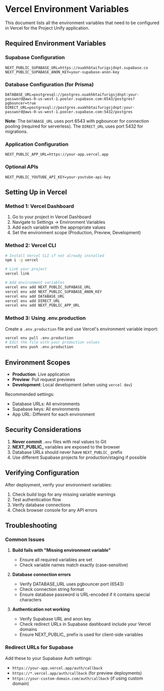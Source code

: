 # Vercel Environment Variables

This document lists all the environment variables that need to be configured in Vercel for the Project Unify application.

## Required Environment Variables

### Supabase Configuration

```env
NEXT_PUBLIC_SUPABASE_URL=https://ouakhbtaifurigsjdnpt.supabase.co
NEXT_PUBLIC_SUPABASE_ANON_KEY=your-supabase-anon-key
```

### Database Configuration (for Prisma)

```env
DATABASE_URL=postgresql://postgres.ouakhbtaifurigsjdnpt:your-password@aws-0-us-west-1.pooler.supabase.com:6543/postgres?pgbouncer=true
DIRECT_URL=postgresql://postgres.ouakhbtaifurigsjdnpt:your-password@aws-0-us-west-1.pooler.supabase.com:5432/postgres
```

**Note**: The `DATABASE_URL` uses port 6543 with pgbouncer for connection pooling (required for serverless). The `DIRECT_URL` uses port 5432 for migrations.

### Application Configuration

```env
NEXT_PUBLIC_APP_URL=https://your-app.vercel.app
```

### Optional APIs

```env
NEXT_PUBLIC_YOUTUBE_API_KEY=your-youtube-api-key
```

## Setting Up in Vercel

### Method 1: Vercel Dashboard

1. Go to your project in Vercel Dashboard
2. Navigate to Settings → Environment Variables
3. Add each variable with the appropriate values
4. Set the environment scope (Production, Preview, Development)

### Method 2: Vercel CLI

```bash
# Install Vercel CLI if not already installed
npm i -g vercel

# Link your project
vercel link

# Add environment variables
vercel env add NEXT_PUBLIC_SUPABASE_URL
vercel env add NEXT_PUBLIC_SUPABASE_ANON_KEY
vercel env add DATABASE_URL
vercel env add DIRECT_URL
vercel env add NEXT_PUBLIC_APP_URL
```

### Method 3: Using .env.production

Create a `.env.production` file and use Vercel's environment variable import:

```bash
vercel env pull .env.production
# Edit the file with your production values
vercel env push .env.production
```

## Environment Scopes

- **Production**: Live application
- **Preview**: Pull request previews
- **Development**: Local development (when using `vercel dev`)

Recommended settings:
- Database URLs: All environments
- Supabase keys: All environments
- App URL: Different for each environment

## Security Considerations

1. **Never commit** `.env` files with real values to Git
2. **NEXT_PUBLIC_** variables are exposed to the browser
3. Database URLs should never have `NEXT_PUBLIC_` prefix
4. Use different Supabase projects for production/staging if possible

## Verifying Configuration

After deployment, verify your environment variables:

1. Check build logs for any missing variable warnings
2. Test authentication flow
3. Verify database connections
4. Check browser console for any API errors

## Troubleshooting

### Common Issues

1. **Build fails with "Missing environment variable"**
   - Ensure all required variables are set
   - Check variable names match exactly (case-sensitive)

2. **Database connection errors**
   - Verify DATABASE_URL uses pgbouncer port (6543)
   - Check connection string format
   - Ensure database password is URL-encoded if it contains special characters

3. **Authentication not working**
   - Verify Supabase URL and anon key
   - Check redirect URLs in Supabase dashboard include your Vercel domains
   - Ensure NEXT_PUBLIC_ prefix is used for client-side variables

### Redirect URLs for Supabase

Add these to your Supabase Auth settings:
- `https://your-app.vercel.app/auth/callback`
- `https://*.vercel.app/auth/callback` (for preview deployments)
- `https://your-custom-domain.com/auth/callback` (if using custom domain)
